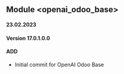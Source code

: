 ## Module <openai_odoo_base>

#### 23.02.2023
#### Version 17.0.1.0.0
#### ADD
- Initial commit for OpenAI Odoo Base


